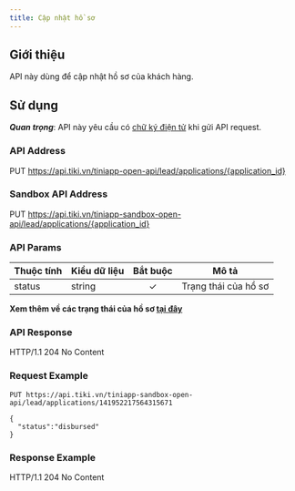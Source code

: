 ```yaml
---
title: Cập nhật hồ sơ
---
```


## Giới thiệu

API này dùng để cập nhật hồ sơ của khách hàng.

## Sử dụng

**_Quan trọng_**: API này yêu cầu có [chữ ký điện tử](../platform-api/calculate-signature) khi gửi API request.

### API Address

PUT https://api.tiki.vn/tiniapp-open-api/lead/applications/{application_id}

### Sandbox API Address

PUT https://api.tiki.vn/tiniapp-sandbox-open-api/lead/applications/{application_id}

### API Params

| Thuộc tính | Kiểu dữ liệu | Bắt buộc | Mô tả                |
| ---------- | ------------ | :------: | -------------------- |
| status     | string       |    ✓     | Trạng thái của hồ sơ |

**Xem thêm về các trạng thái của hồ sơ [tại đây](./status.md)**

### API Response

HTTP/1.1 204 No Content

### Request Example

```
PUT https://api.tiki.vn/tiniapp-sandbox-open-api/lead/applications/141952217564315671

{
  "status":"disbursed"
}
```

### Response Example

HTTP/1.1 204 No Content
